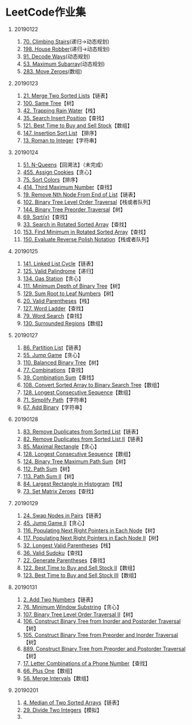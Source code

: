 # LeetCode作业集 
1. 20190122
	1. [70. Climbing Stairs](https://leetcode.com/problems/climbing-stairs/)(递归->动态规划)
	1. [198. House Robber](https://leetcode.com/problems/house-robber/)(递归->动态规划)
	1. [91. Decode Ways](https://leetcode.com/problems/decode-ways/)(动态规划)
	1. [53. Maximum Subarray](https://leetcode.com/problems/maximum-subarray/description/)(动态规划)
	1. [283. Move Zeroes](https://leetcode.com/problems/move-zeroes/)(数组)

2. 20190123
	1. [21.  Merge Two Sorted Lists](https://leetcode.com/problems/merge-two-sorted-lists/)【链表】
	1. [100. Same Tree](https://leetcode.com/problems/same-tree/)【树】
	1. [42. Trapping Rain Water](https://leetcode.com/problems/trapping-rain-water/)【栈】
	1. [35. Search Insert Position](https://leetcode.com/problems/search-insert-position/)【查找】
	1. [121. Best Time to Buy and Sell Stock](https://leetcode.com/problems/best-time-to-buy-and-sell-stock/)【数组】
	1. [147. Insertion Sort List](https://leetcode.com/problems/insertion-sort-list/) 【排序】
	1. [13. Roman to Integer](https://leetcode.com/problems/roman-to-integer/)【字符串】

3. 20190124
	1. [51. N-Queens](https://leetcode.com/problems/n-queens/)【回溯法】（未完成）
	1. [455. Assign Cookies](https://leetcode.com/problems/assign-cookies/)【贪心】
	1. [75. Sort Colors](https://leetcode.com/problems/sort-colors/)【排序】
	1. [414. Third Maximum Number](https://leetcode.com/problems/third-maximum-number/)【查找】
	1. [19. Remove Nth Node From End of List](https://leetcode.com/problems/remove-nth-node-from-end-of-list/)【链表】
	1. [102. Binary Tree Level Order Traversal](https://leetcode.com/problems/binary-tree-level-order-traversal/)【栈或者队列】
	1. [144. Binary Tree Preorder Traversal](https://leetcode.com/problems/binary-tree-preorder-traversal/)【树】
	1. [69. Sqrt(x)](https://leetcode.com/problems/sqrtx/)【查找】
	1. [33. Search in Rotated Sorted Array](https://leetcode.com/problems/search-in-rotated-sorted-array/)【查找】
	1. [153. Find Minimum in Rotated Sorted Array](https://leetcode.com/problems/find-minimum-in-rotated-sorted-array/)【查找】
	1. [150. Evaluate Reverse Polish Notation](https://leetcode.com/problems/evaluate-reverse-polish-notation/)【栈或者队列】

4. 20190125
    1. [141. Linked List Cycle](https://leetcode.com/problems/linked-list-cycle/)【链表】
    1. [125. Valid Palindrome](https://leetcode.com/problems/valid-palindrome/)【递归】
    1. [134. Gas Station](https://leetcode.com/problems/gas-station/)【贪心】
    1. [111. Minimum Depth of Binary Tree](https://leetcode.com/problems/minimum-depth-of-binary-tree/)【树】
    1. [129. Sum Root to Leaf Numbers](https://leetcode.com/problems/sum-root-to-leaf-numbers/)【树】
    1. [20. Valid Parentheses](https://leetcode.com/problems/valid-parentheses/)【栈】
    1. [127. Word Ladder](https://leetcode.com/problems/word-ladder/)【查找】
    1. [79. Word Search](https://leetcode.com/problems/word-search/)【查找】
    1. [130. Surrounded Regions](https://leetcode.com/problems/surrounded-regions/)【数组】

5. 20190127
    1. [86. Partition List](https://leetcode.com/problems/partition-list/)【链表】
    1. [55. Jump Game](https://leetcode.com/problems/jump-game/)【贪心】
    1. [110. Balanced Binary Tree](https://leetcode.com/problems/balanced-binary-tree/)【树】
    1. [77. Combinations](https://leetcode.com/problems/combinations/)【查找】
    1. [39. Combination Sum](https://leetcode.com/problems/combination-sum/)【查找】
    1. [108. Convert Sorted Array to Binary Search Tree](https://leetcode.com/problems/convert-sorted-array-to-binary-search-tree/)【数组】
    1. [128. Longest Consecutive Sequence](https://leetcode.com/problems/longest-consecutive-sequence/)【数组】
    1. [71. Simplify Path](https://leetcode.com/problems/simplify-path/)【字符串】
    1. [67. Add Binary](https://leetcode.com/problems/add-binary/)【字符串】

6. 20190128
    1. [83. Remove Duplicates from Sorted List](https://leetcode.com/problemset/all/?search=remove-duplicates-from-sorted-list%20)【链表】
    1. [82. Remove Duplicates from Sorted List II](https://leetcode.com/problems/remove-duplicates-from-sorted-list-ii/)【链表】
    1. [85. Maximal Rectangle](https://leetcode.com/problems/maximal-rectangle/)【贪心】
    1. [128. Longest Consecutive Sequence](https://leetcode.com/problems/longest-consecutive-sequence/)【数组】
    1. [124. Binary Tree Maximum Path Sum](https://leetcode.com/problems/binary-tree-maximum-path-sum/)【树】
    1. [112. Path Sum](https://leetcode.com/problems/path-sum/)【树】
    1. [113. Path Sum II](https://leetcode.com/problems/path-sum-ii/)【树】
    1. [84. Largest Rectangle in Histogram](https://leetcode.com/problems/largest-rectangle-in-histogram/)【栈】
    1. [73. Set Matrix Zeroes](https://leetcode.com/problems/set-matrix-zeroes/)【查找】

7. 20190129
    1. [24. Swap Nodes in Pairs](https://leetcode.com/problems/swap-nodes-in-pairs/)【链表】
    1. [45. Jump Game II](https://leetcode.com/problems/jump-game-ii/)【贪心】
    1. [116. Populating Next Right Pointers in Each Node](https://leetcode.com/problems/populating-next-right-pointers-in-each-node/)【树】
    1. [117. Populating Next Right Pointers in Each Node II](https://leetcode.com/problems/populating-next-right-pointers-in-each-node-ii/)【树】
    1. [32. Longest Valid Parentheses](https://leetcode.com/problems/longest-valid-parentheses/)【栈】
    1. [36. Valid Sudoku](https://leetcode.com/problems/valid-sudoku/)【查找】
    1. [22. Generate Parentheses](https://leetcode.com/problems/generate-parentheses/)【查找】
    1. [122. Best Time to Buy and Sell Stock II](https://leetcode.com/problems/best-time-to-buy-and-sell-stock-ii/)【数组】
    1. [123. Best Time to Buy and Sell Stock III](https://leetcode.com/problems/best-time-to-buy-and-sell-stock-iii/)【数组】

8. 20190131
    1. [2. Add Two Numbers](https://leetcode.com/problems/add-two-numbers/)【链表】
    1. [76. Minimum Window Substring](https://leetcode.com/problems/minimum-window-substring/)【贪心】
    1. [107. Binary Tree Level Order Traversal II](https://leetcode.com/problems/binary-tree-level-order-traversal-ii/)【树】
    1. [106. Construct Binary Tree from Inorder and Postorder Traversal](https://leetcode.com/problems/construct-binary-tree-from-inorder-and-postorder-traversal/)【树】
    1. [105. Construct Binary Tree from Preorder and Inorder Traversal](https://leetcode.com/problems/construct-binary-tree-from-preorder-and-inorder-traversal/)【树】
    1. [889. Construct Binary Tree from Preorder and Postorder Traversal](https://leetcode.com/problems/construct-binary-tree-from-preorder-and-postorder-traversal/)【树】
    1. [17. Letter Combinations of a Phone Number](https://leetcode.com/problems/letter-combinations-of-a-phone-number/)【查找】
    1. [66. Plus One](https://leetcode.com/problems/plus-one/)【数组】
    1. [56. Merge Intervals](https://leetcode.com/problems/merge-intervals/)【数组】

9. 20190201
    1. [4. Median of Two Sorted Arrays](https://leetcode.com/problems/median-of-two-sorted-arrays/)【链表】
    1. [29. Divide Two Integers](https://leetcode.com/problems/divide-two-integers/)【模拟】
    1. []()
